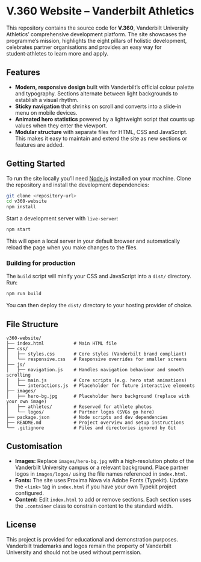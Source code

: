 # V.360 Website – Vanderbilt Athletics

This repository contains the source code for **V.360**, Vanderbilt University Athletics’ comprehensive development platform. The site showcases the programme’s mission, highlights the eight pillars of holistic development, celebrates partner organisations and provides an easy way for student‑athletes to learn more and apply.

## Features

* **Modern, responsive design** built with Vanderbilt’s official colour palette and typography. Sections alternate between light backgrounds to establish a visual rhythm.
* **Sticky navigation** that shrinks on scroll and converts into a slide‑in menu on mobile devices.
* **Animated hero statistics** powered by a lightweight script that counts up values when they enter the viewport.
* **Modular structure** with separate files for HTML, CSS and JavaScript. This makes it easy to maintain and extend the site as new sections or features are added.

## Getting Started

To run the site locally you’ll need [Node.js](https://nodejs.org/) installed on your machine. Clone the repository and install the development dependencies:

```bash
git clone <repository-url>
cd v360-website
npm install
```

Start a development server with `live-server`:

```bash
npm start
```

This will open a local server in your default browser and automatically reload the page when you make changes to the files.

### Building for production

The `build` script will minify your CSS and JavaScript into a `dist/` directory. Run:

```bash
npm run build
```

You can then deploy the `dist/` directory to your hosting provider of choice.

## File Structure

```
v360-website/
├── index.html           # Main HTML file
├── css/
│   ├── styles.css       # Core styles (Vanderbilt brand compliant)
│   └── responsive.css   # Responsive overrides for smaller screens
├── js/
│   ├── navigation.js    # Handles navigation behaviour and smooth scrolling
│   ├── main.js          # Core scripts (e.g. hero stat animations)
│   └── interactions.js  # Placeholder for future interactive elements
├── images/
│   ├── hero-bg.jpg      # Placeholder hero background (replace with your own image)
│   ├── athletes/        # Reserved for athlete photos
│   └── logos/           # Partner logos (SVGs go here)
├── package.json         # Node scripts and dev dependencies
├── README.md            # Project overview and setup instructions
└── .gitignore           # Files and directories ignored by Git
```

## Customisation

* **Images:** Replace `images/hero-bg.jpg` with a high‑resolution photo of the Vanderbilt University campus or a relevant background. Place partner logos in `images/logos/` using the file names referenced in `index.html`.
* **Fonts:** The site uses Proxima Nova via Adobe Fonts (Typekit). Update the `<link>` tag in `index.html` if you have your own Typekit project configured.
* **Content:** Edit `index.html` to add or remove sections. Each section uses the `.container` class to constrain content to the standard width.

## License

This project is provided for educational and demonstration purposes. Vanderbilt trademarks and logos remain the property of Vanderbilt University and should not be used without permission.